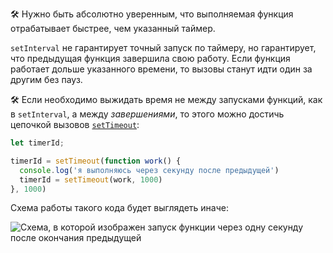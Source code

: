 🛠 Нужно быть абсолютно уверенным, что выполняемая функция отрабатывает быстрее, чем указанный таймер.

`setInterval` не гарантирует точный запуск по таймеру, но гарантирует, что предыдущая функция завершила свою работу. Если функция работает дольше указанного времени, то вызовы станут идти один за другим без пауз.

🛠 Если необходимо выжидать время не между запусками функций, как в `setInterval`, а между _завершениями_, то этого можно достичь цепочкой вызовов [`setTimeout`](/js/settimeout/):

```js
let timerId;

timerId = setTimeout(function work() {
  console.log('я выполняюсь через секунду после предыдущей')
  timerId = setTimeout(work, 1000)
}, 1000)
```

Схема работы такого кода будет выглядеть иначе:

![Схема, в которой изображен запуск функции через одну секунду после окончания предыдущей](images/timeout-chain.png)
